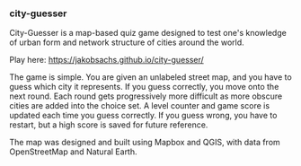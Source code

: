 ### city-guesser

City-Guesser is a map-based quiz game designed to test one's knowledge of urban form and network structure of cities around the world. 

Play here: https://jakobsachs.github.io/city-guesser/

The game is simple. You are given an unlabeled street map, and you have to guess which city it represents. If you guess correctly, you move onto the next round. Each round gets progressively more difficult as more obscure cities are added into the choice set. A level counter and game score is updated each time you guess correctly. If you guess wrong, you have to restart, but a high score is saved for future reference.

The map was designed and built using Mapbox and QGIS, with data from OpenStreetMap and Natural Earth. 

